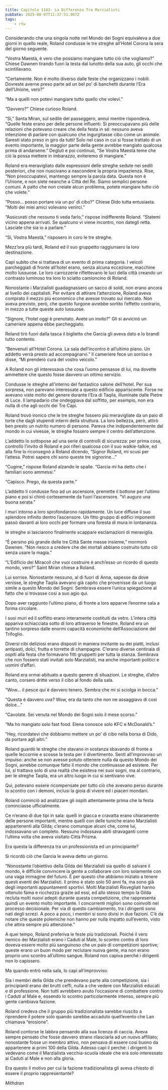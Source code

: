 ```yaml
---
title: Capitolo 1143- La Differenza Tra Marzialisti
pubDate: 2025-08-07T11:37:51.067Z
tags:
    - rtw
---
```













Considerando che una singola notte nel Mondo dei Sogni equivaleva a due giorni in quello reale, Roland condusse le tre streghe all’Hotel Corona la sera del giorno seguente.






“Vostra Maestà, è vero che possiamo mangiare tutto ciò che vogliamo?” Chiese Dawnen tirando fuori la testa dal lunotto della sua auto, gli occhi che scintillavano.






“Certamente. Non è molto diverso dalle feste che organizzano i nobili. Dovreste averne preso parte ad un bel po’ di banchetti durante l’Era dell’Unione, vero?”






“Ma a quelli non potevi mangiare tutto quello che volevi.”






“Davvero?” Chiese curioso Roland.






“Sì,” Santa Miran, sul sedile del passeggero, annuì mentre rispondeva. “Quelle feste erano per delle persone influenti. Si preoccupavano più delle relazioni che potevano creare che della festa in sé: nessuno aveva intenzione di parlare con qualcuno che ingurgitasse cibo come un animale. Saresti stato preso in giro da tutti! Solo nel caso in cui si fosse trattato di un evento importante, la maggior parte della gente avrebbe mangiato qualcosa prima di andarsene.” Deglutì e poi continuò, “Se Vostra Maestà teme che ciò la possa mettere in imbarazzo, eviteremo di mangiare.”






Roland era meravigliato dalle espressioni delle streghe sedute nei sedili posteriori, che non riuscivano a nascondere la propria impazienza. Rise, “Non preoccupatevi, mantengo sempre la parola data. Questa non è l’Unione, e non siete neanche a Città del Re. Siamo semplici persone comuni. A patto che non creiate alcun problema, potete mangiare tutto ciò che volete.”






“Posso… posso portare via un po’ di cibo?” Chiese Dido tutta entusiasta. “Molti dei miei amici volevano venirci.”






“Assicurati che nessuno ti veda farlo,” rispose indifferente Roland. “Statemi vicino appena arrivati. Se qualcuno vi viene incontro, non dategli retta. Lasciate che sia io a parlare.”






“Sì, Vostra Maestà,” risposero in coro le tre streghe.






Mezz’ora più tardi, Roland ed il suo gruppetto raggiunsero la loro destinazione.






Capì subito che si trattava di un evento di prima categoria. I veicoli parcheggiati di fronte all’hotel erano, senza alcuna eccezione, macchine molto lussuose. Le loro carrozzerie riflettevano le luci della città creando un contrasto luminoso tra loro lo sciatto camioncino di Roland.






Nonostante i Marzialisti guadagnassero un sacco di soldi, non erano ancora al livello dei capitalisti. Per evitare di attirare l’attenzione, Roland aveva comprato il mezzo più economico che avesse trovato sul mercato. Non aveva previsto, però, che questo furgone avrebbe sortito l’effetto contrario, in mezzo a tutte queste auto lussuose.






“Signore, l’hotel oggi è prenotato. Avete un invito?” Gli si avvicinò un cameriere appena ebbe parcheggiato.






Roland tirò fuori dalla tasca il biglietto che Garcia gli aveva dato e lo brandì tutto contento.






“Benvenuti all’Hotel Corona. La sala dell’incontro è all’ultimo piano. Un addetto verrà presto ad accompagnarvi.” Il cameriere fece un sorriso e disse, “Mi prenderò cura del vostro veicolo.”






A Roland non gli interessava che cosa l’uomo pensasse di lui, ma dovette ammettere che questo fosse davvero un ottimo servizio.






Condusse le streghe all’interno del fantastico salone dell’hotel. Per sua sorpresa, non parevano interessate a questo edificio appariscente. Forse ne avevano viste molto del genere durante l’Era di Taqila, illuminate dalle Pietre di Luce. Il lampadario che ondeggiava dal soffitto, per esempio, non era nulla di che agli occhi dei Tre Capi.






Roland trovò ironico che le tre streghe fossero più meravigliate da un paio di torte che dagli stupendi interni della struttura. La loro bellezza, però, attirò ben presto un nutrito numero di persone. Pareva che indipendentemente dal mondo in cui vivesse, le streghe fossero sempre il centro dell’attenzione.






L’addetto lo sottopose ad una serie di controlli di sicurezza: per prima cosa, controllò l’invito di Roland e poi riferì qualcosa con il suo walkie-talkie, ed alla fine lo riconsegnò a Roland dicendo, “Signor Roland, mi scusi per l’attesa. Potrei sapere chi sono queste tre signorine…”






“Cugine,” rispose Roland alzando le spalle. “Garcia mi ha detto che i familiari sono ammessi.”






“Capisco. Prego, da questa parte.”






L’addetto li condusse fino ad un ascensore, premette il bottone per l’ultimo piano e poi si chinò cortesemente da fuori l’ascensore. “Vi auguro una buona serata.”






I muri intorno a loro sprofondarono rapidamente. Un luce diffuse il suo splendore infinito dentro l’ascensore. Un fitto gruppo di edifici imponenti passò davanti ai loro occhi per formare una foresta di mura in lontananza.






le streghe si lasciarono finalmente scappare esclamazioni di meraviglia.






“È persino più grande delle tre Città Sante messe insieme,” mormorò Dawnen. “Non riesco a credere che dei mortali abbiano costruito tutto ciò senza usare la magia.”






“L’Edificio dei Miracoli che vuoi costruire è anch’esso un ricordo di questo mondo, vero?” Saint Miran chiese a Roland.






Lui sorrise. Nonostante nessuno, al di fuori di Anna, sapesse da dove venisse, le streghe Taqila avevano già capito che provenisse da un luogo simile a questo Mondo dei Sogni. Sembrava essere l’unica spiegazione al fatto che si trovasse così a suo agio qui.






Dopo aver raggiunto l’ultimo piano, di fronte a loro apparve l’enorme sala a forma circolare.






I suoi muri ed il soffitto erano interamente costituiti da vetro. L’intera città appariva schiacciata sotto di loro attraverso le finestre. Roland era un tantino sorpreso dalle enormi capacità economiche dell’Associazione del Trifoglio.






Diversi cibi deliziosi erano disposti in maniera invitante su dei piatti, inclusi antipasti, dolci, frutta e torrette di champagne. C’erano diverse centinaia di ospiti alla festa che formavano fitti gruppetti per tutta la stanza. Sembrava che non fossero stati invitati solo Marzialisti, ma anche importanti politici e uomini d’affari.






Roland era ormai abituato a questo genere di situazioni. Le streghe, d’altro canto, corsero dritte verso il cibo al fondo della sala.






“Wow… il pesce qui è davvero tenero. Sembra che mi si sciolga in bocca.”






“Questa è davvero uva? Wow, era da tanto che non ne assaggiavo di così dolce…”






“Cavolate. Sei venuta nel Mondo dei Sogni solo il mese scorso.”






“Ma ho mangiato solo fast food. Elena conosce solo KFC e McDonald’s.”






“Hey, ricordatevi che dobbiamo mettere un po’ di cibo nella borsa di Dido, da portare agli altri.”






Roland guardò le streghe che stavano in sostanza sbavando di fronte a quelle leccornie e scosse la testa per il divertimento. Sentì all’improvviso un impulso: anche se non avesse potuto ottenere nulla da questo Mondo dei Sogni, avrebbe comunque fatto il mondo che continuasse ad esistere. Per lui, si trattava solo di una realtà che esisteva nei suoi sogni, ma al contrario, per le streghe Taqila, era un altro luogo in cui si sentivano vive.






Qui, potevano essere ricompensate per tutto ciò che avevano perso durante lo scontro con i demoni, inclusi la gioia di vivere ed i piaceri mondani.






Roland cominciò ad analizzare gli ospiti attentamente prima che la festa cominciasse ufficialmente.






Ce n’erano di due tipi in sala: quelli in giacca e cravatta erano chiaramente delle persone importanti, mentre quelli con delle tuniche erano Marzialisti appartenenti alla Gilda; c’erano comunque alcuni che, come lui, indossavano un completo. Nessuno indossava abiti stravaganti come l’ultima volta che aveva visitato Città Prisma.






Era questa la differenza tra un professionista ed un principiante?






Si ricordò ciò che Garcia le aveva detto un giorno.






“Nonostante l’obiettivo della Gilda dei Marzialisti sia quello di salvare il mondo, è difficile convincere la gente a collaborare con loro solamente con una vaga immagine del futuro. È per questo che abbiamo iniziato a tenere questi eventi dei Marzialisti. Il primo è stato solo 50 anni fa, ma sono già degli importanti appuntamenti sportivi. Molti Marzialisti Risvegliati hanno ottenuto fama e ricchezza grazie ad essi, ed allo stesso tempo la Gilda recluta molti nuovi adepti durante questa competizione, che rappresenta quindi un evento molto importante. I concorrenti migliori sono coinvolti nel processo decisionale. Per via di questo cambiamento, tra i dirigenti sono nati degli screzi. A poco a poco, i membri si sono divisi in due fazioni. C’è da notare che queste polemiche non hanno per nulla impatto sull’evento, visto che attira sempre più attenzione.”






A quei tempo, Roland preferiva le feste più tradizionali. Poiché il vero nemico dei Marzialisti erano i Caduti al Male, lo scontro contro di loro doveva essere molto più sanguinoso che un paio di competizioni sportive; queste erano un buon modo per reclutare nuova gente, ma non erano proprio uno scontro all’ultimo sangue. Roland non capiva perché i dirigenti non lo capissero.






Ma quando entrò nella sala, lo capì all’improvviso.






Sia i membri della Gilda che prendevano parte alla competizione, sia i principianti erano dei brutti ceffi, nulla a che vedere con Marzialisti educati e di professione. Non tutti avrebbero avuto l’occasione di combattere contro i Caduti al Male e, essendo lo scontro particolarmente intenso, sempre più gente cambiava fazione.






Roland credeva che il gruppo più tradizionalista sarebbe riuscito a riprendere il potere solo quando sarebbe accaduto quell’evento che Lan chiamava “erosione”.






Roland contorse le labbra pensando alla sua licenza di caccia. Aveva sempre pensato che fosse davvero strano rilasciarla ad un nuovo affiliato; nonostante fosse un membro attivo, non pensava di essere così buono da appartenere ai primi 100 della Gilda. Adesso capì il perché: i dirigenti lo vedevano come il Marzialista vecchia-scuola ideale che era solo interessato ai Caduti al Male e non alla gloria.






Era questo il motivo per cui la fazione tradizionalista gli aveva chiesto di essere il proprio rappresentante?






<em>Mithdran</em>


                                


                                



